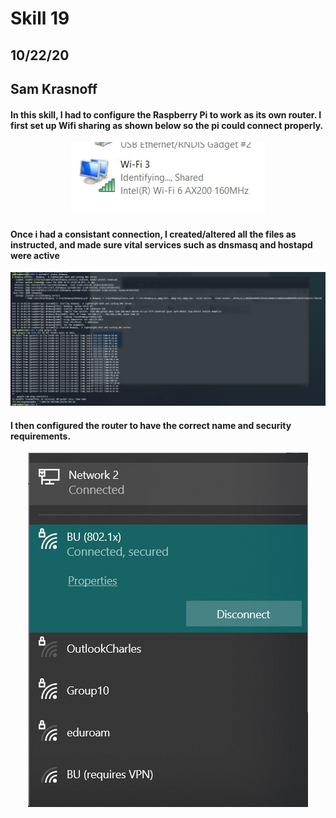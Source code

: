 <h1>Skill 19 </h1>
<h2>10/22/20</h2>
<h2>Sam Krasnoff</h2>

<h4>In this skill, I had to configure the Raspberry Pi to work as its own router. I first set up Wifi sharing as shown below so the pi could connect properly.  </h4>

<center>

![Image](./Images/Shared.jpg)
</center>

<h4>Once i had a consistant connection, I created/altered all the files as instructed, and made sure vital services such as dnsmasq and hostapd were active</h4>

<center>

![Image](./Images/FirstScreenshot.jpg)
</center>

<h4>I then configured the router to have the correct name and security requirements.</h4>

<center>

![Image](./Images/Proof2.jpg)
</center>